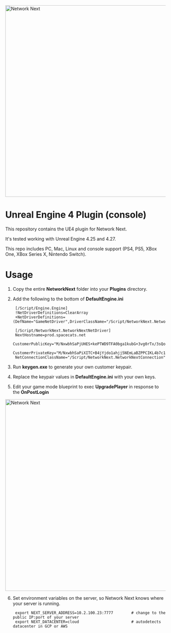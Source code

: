 <img src="https://static.wixstatic.com/media/799fd4_0512b6edaeea4017a35613b4c0e9fc0b~mv2.jpg/v1/fill/w_1200,h_140,al_c,q_80,usm_0.66_1.00_0.01/networknext_logo_colour_black_RGB_tightc.jpg" alt="Network Next" width="600"/>

<br>

# Unreal Engine 4 Plugin (console)

This repository contains the UE4 plugin for Network Next.

It's tested working with Unreal Engine 4.25 and 4.27.

This repo includes PC, Mac, Linux and console support (PS4, PS5, XBox One, XBox Series X, Nintendo Switch).

# Usage

1. Copy the entire **NetworkNext** folder into your **Plugins** directory.

2. Add the following to the bottom of **DefaultEngine.ini**

        [/Script/Engine.Engine]
        !NetDriverDefinitions=ClearArray
        +NetDriverDefinitions=  (DefName="GameNetDriver",DriverClassName="/Script/NetworkNext.NetworkNextNetDriver",DriverClassNameFallback="/Script/NetworkNext.NetworkNextNetDriver")

        [/Script/NetworkNext.NetworkNextNetDriver]
        NextHostname=prod.spacecats.net
        CustomerPublicKey="M/NxwbhSaPjUHES+kePTWD9TFA0bga1kubG+3vg0rTx/3sQoFgMB1w=="
        CustomerPrivateKey="M/NxwbhSaPiXITC+B4jYjdo1ahjj5NEmLaBZPPCIKL4b7c1KeQ8hq9QcRL6R49NYP1MUDRuBrWS5sb7e+DStPH/exCgWAwHX"
        NetConnectionClassName="/Script/NetworkNext.NetworkNextConnection"

3. Run **keygen.exe** to generate your own customer keypair.

4. Replace the keypair values in **DefaultEngine.ini** with your own keys.

5. Edit your game mode blueprint to exec **UpgradePlayer** in response to the **OnPostLogin**

<img src="https://storage.googleapis.com/network-next-ue4/blueprint.jpg" alt="Network Next" width="600"/>

6. Set environment variables on the server, so Network Next knows where your server is running.

        export NEXT_SERVER_ADDRESS=10.2.100.23:7777        # change to the public IP:port of your server
        export NEXT_DATACENTER=cloud                       # autodetects datacenter in GCP or AWS

